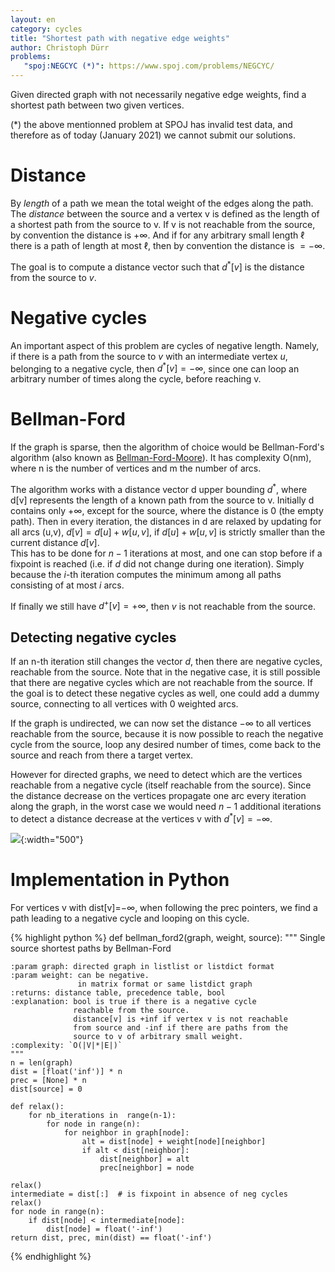 ```yaml
---
layout: en
category: cycles
title: "Shortest path with negative edge weights"
author: Christoph Dürr
problems:
   "spoj:NEGCYC (*)": https://www.spoj.com/problems/NEGCYC/
---
```


Given directed graph with not necessarily negative edge weights, find a
shortest path between two given vertices.

(*) the above mentionned problem at SPOJ has invalid test data, and therefore as of today (January 2021) we cannot submit our solutions.

# Distance

By *length* of a path we mean the total weight of the edges along the path. The *distance* between the source and a vertex v is defined as the length of a shortest path from the source to v. If v is not reachable from the source, by convention the distance is  $+\infty$. And if for any arbitrary small length $\ell$ there is a path of length at most $\ell$, then by convention the distance is $=-\infty$. 

The goal is to compute a distance vector such that $d^*[v]$ is the distance from the source to $v$.

# Negative cycles

An important aspect of this problem are cycles of negative length.  Namely, if there is a path from the source to $v$ with an intermediate vertex $u$, belonging to a negative cycle, then $d^*[v]=-\infty$, since one can loop an arbitrary number of times along the cycle, before reaching v.


# Bellman-Ford

If the graph is sparse, then the algorithm of choice would be Bellman-Ford's
algorithm (also known as
[Bellman-Ford-Moore](https://fr.wikipedia.org/wiki/Algorithme_de_Bellman-Ford)).
It has complexity O(nm), where n is the number of vertices and m the number of
arcs.  

The algorithm works with a distance vector d upper bounding $d^*$, where d[v] represents the length of a known path from the source to v. 
Initially d contains only $+\infty$,
except for the source, where the distance is 0 (the empty path).  Then in
every iteration, the distances in d are relaxed by updating for all arcs
(u,v), $d[v] = d[u] + w[u,v]$, if $d[u]+w[u,v]$ is strictly smaller than the
current distance $d[v]$.  
This has to be done for $n-1$ iterations at most, and one can stop before if a fixpoint is reached (i.e. if $d$ did not change during one iteration). Simply because the $i$-th iteration computes the minimum among all paths consisting of at most $i$ arcs.

If finally we still have $d^+[v]=+\infty$, then $v$ is not reachable from the source.

## Detecting negative cycles

If an n-th iteration still changes the vector $d$, then there are negative cycles, reachable from the source. Note that in the negative case, it is still possible that there are negative cycles which  are not reachable from the source.  If the goal is to detect these negative cycles as well, one could add a dummy source, connecting to all vertices with 0 weighted arcs.

If the graph is undirected, we can now set the distance $-\infty$ to all vertices reachable from the source, because it is now possible to reach the negative cycle from the source, loop any desired number of times, come back to the source and reach from there a target vertex.

However for directed graphs, we need to detect which are the vertices reachable from a negative cycle (itself reachable from the source). Since the distance decrease on the vertices propagate one arc every iteration along the graph, in the worst case we would need $n-1$ additional iterations to detect a distance decrease at the vertices v with $d^*[v]=-\infty$.

![]({{site.images}}negative-cycle.png){:width="500"}

# Implementation in Python

For vertices v with dist[v]=$-\infty$, when following the prec pointers, we find a path leading to a negative cycle and looping on this cycle.


{% highlight python %}
def bellman_ford2(graph, weight, source):
    """ Single source shortest paths by Bellman-Ford

    :param graph: directed graph in listlist or listdict format
    :param weight: can be negative.
                   in matrix format or same listdict graph
    :returns: distance table, precedence table, bool
    :explanation: bool is true if there is a negative cycle 
                  reachable from the source.
                  distance[v] is +inf if vertex v is not reachable 
                  from source and -inf if there are paths from the 
                  source to v of arbitrary small weight.
    :complexity: `O(|V|*|E|)`
    """
    n = len(graph)
    dist = [float('inf')] * n
    prec = [None] * n
    dist[source] = 0

    def relax():
        for nb_iterations in  range(n-1):
            for node in range(n):
                for neighbor in graph[node]:
                    alt = dist[node] + weight[node][neighbor]
                    if alt < dist[neighbor]:
                        dist[neighbor] = alt
                        prec[neighbor] = node

    relax()
    intermediate = dist[:]  # is fixpoint in absence of neg cycles
    relax()
    for node in range(n):
        if dist[node] < intermediate[node]:
            dist[node] = float('-inf')
    return dist, prec, min(dist) == float('-inf')
{% endhighlight %}
